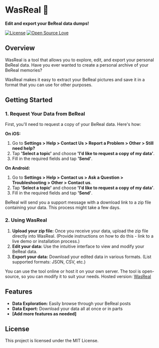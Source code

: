# WasReal 📸

**Edit and export your BeReal data dumps!**

[![License](https://img.shields.io/badge/license-MIT-blue.svg)](LICENSE)
[![Open Source Love](https://badges.frapsoft.com/os/v1/open-source.svg?v=103)](https://opensource.org/)

## Overview

WasReal is a tool that allows you to explore, edit, and export your personal BeReal data. Have you ever wanted to create a personal archive of your BeReal memories?

WasReal makes it easy to extract your BeReal pictures and save it in a format that you can use for other purposes.

## Getting Started

### 1. Request Your Data from BeReal

First, you'll need to request a copy of your BeReal data. Here's how:

**On iOS:**

1.  Go to **Settings > Help > Contact Us > Report a Problem > Other > Still need help?**
2.  Tap **'Select a topic'** and choose **'I'd like to request a copy of my data'**.
3.  Fill in the required fields and tap **'Send'**.

**On Android:**

1.  Go to **Settings > Help > Contact us > Ask a Question > Troubleshooting > Other > Contact us**.
2.  Tap **'Select a topic'** and choose **'I'd like to request a copy of my data'**.
3.  Fill in the required fields and tap **'Send'**.

BeReal will send you a support message with a download link to a zip file containing your data. This process might take a few days.

### 2. Using WasReal

1.  **Upload your zip file:** Once you receive your data, upload the zip file directly into WasReal. (Provide instructions on how to do this - link to a live demo or installation process.)
2.  **Edit your data:** Use the intuitive interface to view and modify your BeReal data.
3.  **Export your data:** Download your edited data in various formats. (List supported formats: JSON, CSV, etc.)

You can use the tool online or host it on your own server.
The tool is open-source, so you can modify it to suit your needs.
Hosted version: [WasReal](https://was-real.netlify.app/)

## Features

- **Data Exploration:** Easily browse through your BeReal posts
- **Data Export:** Download your data all at once or in parts
- **[Add more features as needed]**

## License

This project is licensed under the MIT License.
